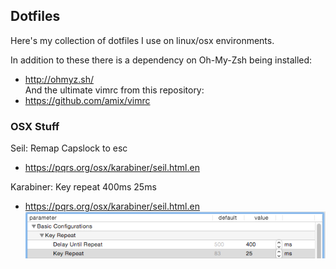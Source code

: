 ## Dotfiles
Here's my collection of dotfiles I use on linux/osx environments.

In addition to these there is a dependency on Oh-My-Zsh being installed:  
- http://ohmyz.sh/  
And the ultimate vimrc from this repository:  
- https://github.com/amix/vimrc  

### OSX Stuff
Seil: Remap Capslock to esc  
- https://pqrs.org/osx/karabiner/seil.html.en  

Karabiner: Key repeat 400ms 25ms  
- https://pqrs.org/osx/karabiner/seil.html.en  
![Karabiner Settings 400ms Delay 25ms Repeat](/img/karabinersettings.png)
